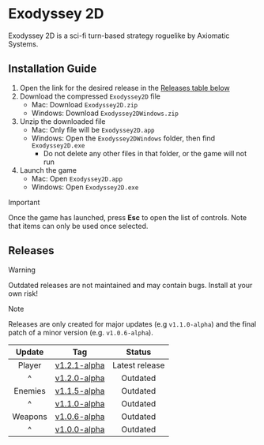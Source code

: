 # Exodyssey 2D

Exodyssey 2D is a sci-fi turn-based strategy roguelike by Axiomatic Systems.

## Installation Guide

1. Open the link for the desired release in the [Releases table below](https://github.com/recursehex/Exodyssey2D?tab=readme-ov-file#releases)
2. Download the compressed `Exodyssey2D` file
	- Mac: Download `Exodyssey2D.zip`
	- Windows: Download `Exodyssey2DWindows.zip`
3. Unzip the downloaded file
	- Mac: Only file will be `Exodyssey2D.app`
	- Windows: Open the `Exodyssey2DWindows` folder, then find `Exodyssey2D.exe`
		- Do not delete any other files in that folder, or the game will not run
4. Launch the game
	- Mac: Open `Exodyssey2D.app`
	- Windows: Open `Exodyssey2D.exe`

> [!IMPORTANT]  
> Once the game has launched, press **Esc** to open the list of controls. Note that items can only be used once selected.

## Releases

> [!WARNING]
> Outdated releases are not maintained and may contain bugs. Install at your own risk!

> [!NOTE]
> Releases are only created for major updates (e.g `v1.1.0-alpha`) and the final patch of a minor version (e.g. `v1.0.6-alpha`).
 
| Update| Tag | Status |
| :---: | :---: | :---: |
| Player | [v1.2.1-alpha](https://github.com/recursehex/Exodyssey2D/releases/tag/v1.2.1-alpha) | Latest release |
| ^ | [v1.2.0-alpha](https://github.com/recursehex/Exodyssey2D/releases/tag/v1.2.0-alpha) | Outdated |
| Enemies | [v1.1.5-alpha](https://github.com/recursehex/Exodyssey2D/releases/tag/v1.1.5-alpha) | Outdated |
| ^ | [v1.1.0-alpha](https://github.com/recursehex/Exodyssey2D/releases/tag/v1.1.0-alpha) | Outdated |
| Weapons | [v1.0.6-alpha](https://github.com/recursehex/Exodyssey2D/releases/tag/v1.0.6-alpha) | Outdated |
| ^ | [v1.0.0-alpha](https://github.com/recursehex/Exodyssey2D/releases/tag/v1.0.0-alpha) | Outdated |